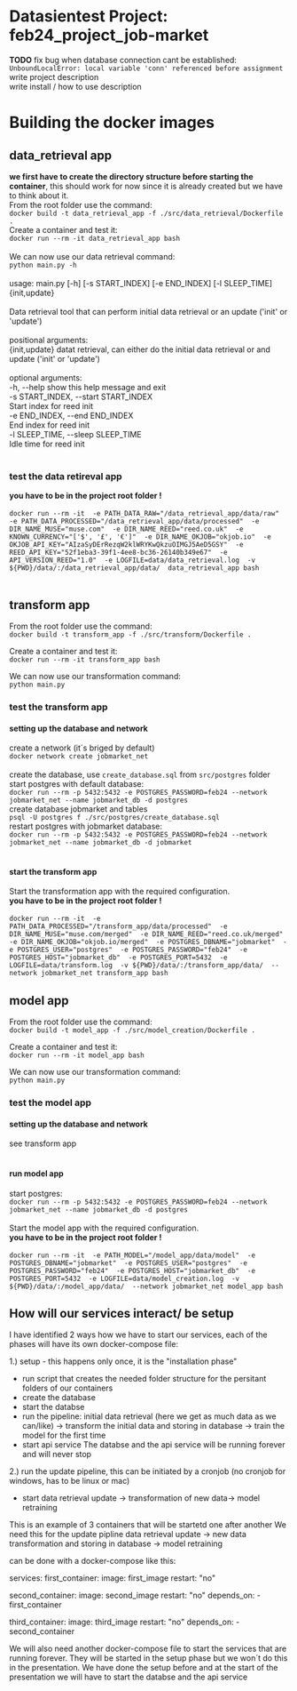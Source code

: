 # Datasientest Project: feb24_project_job-market

**TODO**
fix bug when database connection cant be established:
`UnboundLocalError: local variable 'conn' referenced before assignment`<br>
write project description<br>
write install / how to use description<br>

# Building the docker images
## data_retrieval app
**we first have to create the directory structure before starting the container**, this should work for now since it is already created but we have to think about it.<br>
From the root folder use the command:<br>
`docker build -t data_retrieval_app -f ./src/data_retrieval/Dockerfile .`<br>
Create a container and test it:<br>
`docker run --rm -it data_retrieval_app bash`<br>
<br>
We can now use our data retrieval command:<br>
`python main.py -h`<br>
<br>
usage: main.py [-h] [-s START_INDEX] [-e END_INDEX] [-l SLEEP_TIME] {init,update}<br>
<br>
Data retrieval tool that can perform initial data retrieval or an update ('init' or 'update')<br>
<br>
positional arguments:<br>
  {init,update}         datat retrieval, can either do the initial data retrieval or and update ('init' or 'update')<br>
<br>
optional arguments:<br>
  -h, --help            show this help message and exit<br>
  -s START_INDEX, --start START_INDEX<br>
                        Start index for reed init<br>
  -e END_INDEX, --end END_INDEX<br>
                        End index for reed init<br>
  -l SLEEP_TIME, --sleep SLEEP_TIME<br>
                        Idle time for reed init<br>
<br>
### test the data retireval app
**you have to be in the project root folder !**<br>
<br>
`docker run --rm -it 
-e PATH_DATA_RAW="/data_retrieval_app/data/raw" 
-e PATH_DATA_PROCESSED="/data_retrieval_app/data/processed" 
-e DIR_NAME_MUSE="muse.com" 
-e DIR_NAME_REED="reed.co.uk" 
-e KNOWN_CURRENCY="['$', '£', '€']" 
-e DIR_NAME_OKJOB="okjob.io" 
-e OKJOB_API_KEY="AIzaSyDErRezqW2klWRYKwQkzuOIMGJ5AeD5GSY" 
-e REED_API_KEY="52f1eba3-39f1-4ee8-bc36-26140b349e67" 
-e API_VERSION_REED="1.0" 
-e LOGFILE=data/data_retrieval.log 
-v ${PWD}/data/:/data_retrieval_app/data/ 
data_retrieval_app bash`
<br>
<br>

## transform app
From the root folder use the command:<br>
`docker build -t transform_app -f ./src/transform/Dockerfile .`<br>

Create a container and test it:<br>
`docker run --rm -it transform_app bash`<br>

We can now use our transformation command:<br>
`python main.py`<br>

### test the transform app
#### setting up the database and network
create a network (it´s briged by default)<br>
`docker network create jobmarket_net`<br>
<br>
create the database, use `create_database.sql` from `src/postgres` folder<br>
start postgres with default database:<br>
`docker run --rm -p 5432:5432 -e POSTGRES_PASSWORD=feb24 --network jobmarket_net --name jobmarket_db -d postgres`<br>
create database jobmarket and tables<br>
`psql -U postgres f ./src/postgres/create_database.sql`<br> 
restart postgres with jobmarket database:<br>
`docker run --rm -p 5432:5432 -e POSTGRES_PASSWORD=feb24 --network jobmarket_net --name jobmarket_db -d jobmarket`<br>
<br>
#### start the transform app
Start the transformation app with the required configuration.<br>
**you have to be in the project root folder !**<br>
<br>
`docker run --rm -it 
-e PATH_DATA_PROCESSED="/transform_app/data/processed" 
-e DIR_NAME_MUSE="muse.com/merged" 
-e DIR_NAME_REED="reed.co.uk/merged" 
-e DIR_NAME_OKJOB="okjob.io/merged" 
-e POSTGRES_DBNAME="jobmarket" 
-e POSTGRES_USER="postgres" 
-e POSTGRES_PASSWORD="feb24" 
-e POSTGRES_HOST="jobmarket_db" 
-e POSTGRES_PORT=5432 
-e LOGFILE=data/transform.log 
-v ${PWD}/data/:/transform_app/data/ 
--network jobmarket_net
transform_app bash`

## model app
From the root folder use the command:<br>
`docker build -t model_app -f ./src/model_creation/Dockerfile .`<br>

Create a container and test it:<br>
`docker run --rm -it model_app bash`<br>

We can now use our transformation command:<br>
`python main.py`<br>

### test the model app
#### setting up the database and network
see transform app<br>
<br>
#### run model app
start postgres:<br>
`docker run --rm -p 5432:5432 -e POSTGRES_PASSWORD=feb24 --network jobmarket_net --name jobmarket_db -d postgres`<br>
<br>
Start the model app with the required configuration.<br>
**you have to be in the project root folder !**<br>
<br>
`docker run --rm -it 
-e PATH_MODEL="/model_app/data/model" 
-e POSTGRES_DBNAME="jobmarket" 
-e POSTGRES_USER="postgres" 
-e POSTGRES_PASSWORD="feb24" 
-e POSTGRES_HOST="jobmarket_db" 
-e POSTGRES_PORT=5432 
-e LOGFILE=data/model_creation.log 
-v ${PWD}/data/:/model_app/data/ 
--network jobmarket_net
model_app bash`
## How will our services interact/ be setup

I have identified 2 ways how we have to start our services, each of the phases will have its own docker-compose file:

1.) setup - this happens only once, it is the "installation phase"
- run script that creates the needed folder structure for the persitant folders of our containers
- create the database
- start the databse
- run the pipeline: initial data retrieval (here we get as much data as we can/like) 
-> transform the initial data and storing in database
-> train the model for the first time
- start api service
The databse and the api service will be running forever and will never stop

2.) run the update pipeline, this can be initiated by a cronjob (no cronjob for windows, has to be linux or mac)
- start data retrieval update -> transformation of new data-> model retraining

This is an example of 3 containers that will be startetd one after another
We need this for the update pipline
data retrieval update -> new data transformation and storing in database -> model retraining

can be done with a docker-compose like this:

services:
  first_container:
    image: first_image
    restart: "no"  

  second_container:
    image: second_image
    restart: "no"
    depends_on:
      - first_container  
    
  third_container:
    image: third_image
    restart: "no"
    depends_on:
      - second_container  

We will also need another docker-compose file to start the services that are running forever. They will be started in the setup phase but we won´t do this 
in the presentation. We have done the setup before and at the start of the presentation we will have to start the databse and the api service